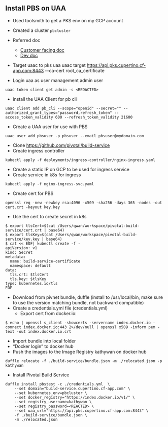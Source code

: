 ## Install PBS on UAA

- Used toolsmith to get a PKS env on my GCP account
- Created a cluster `pbcluster`

- Referred doc
    * [Customer facing doc](https://github.com/pivotal-cf/docs-build-service/blob/master/installing.md)
    * [Dev doc](https://github.com/pivotal/build-service/blob/master/installation_procedure.md)

- Target uaac to pks uaa
uaac target https://api.pks.cupertino.cf-app.com:8443 --ca-cert root_ca_certificate
- Login uaa as user management admin user
```
uaac token client get admin -s <REDACTED>
```
- install the UAA Client for pb cli
```
uaac client add pb_cli --scope="openid" --secret="" --authorized_grant_types="password,refresh_token" --access_token_validity 600 --refresh_token_validity 21600
```
- Create a UAA user for use with PBS
```
uaac user add pbsuser -p pbsuser --email pbsuser@mydomain.com
```
- Clone https://github.com/pivotal/build-service
- Create ingress controller 
```
kubectl apply -f deployments/ingress-controller/nginx-ingress.yaml
```
- Create a static IP on GCP to be used for ingress service
- Create service in k8s for ingress 
```
kubectl apply -f nginx-ingress-svc.yaml
```

- Create cert for PBS
```
openssl req -new -newkey rsa:4096 -x509 -sha256 -days 365 -nodes -out cert.crt -keyout key.key
```
- Use the cert to create secret in k8s
```
$ export tlsCert=$(cat /Users/qwan/workspace/pivotal-build-service/cert.crt | base64)
$ export tlsKey=$(cat /Users/qwan/workspace/pivotal-build-service/key.key | base64)
$ cat << EOF| kubectl create -f -
apiVersion: v1
kind: Secret
metadata:
  name: build-service-certificate
  namespace: default
data:
  tls.crt: $tlsCert
  tls.key: $tlsKey
type: kubernetes.io/tls
EOF
```

- Download from pivnet bundle, duffle (install to /usr/local/bin, make sure to use the version matching bundle, not backward compatible)
- Create a credentials.yml file (credentials.yml)
    * Export cert from docker.io:
```
$ echo | openssl s_client -showcerts -servername index.docker.io -connect index.docker.io:443 2>/dev/null | openssl x509 -inform pem -text -out index.docker.io.crt
```
- Import bundle into local folder
- “Docker login” to docker hub
- Push the images to the Image Registry kathywan on docker hub
```
duffle relocate -f ./build-service/bundle.json -m ./relocated.json -p kathywan
```
- Install Pivotal Build Service

```
duffle install pbstest -c ./credentials.yml  \
    --set domain="build-service.cupertino.cf-app.com" \
    --set kubernetes_env=pbcluster \
    --set docker_registry="https://index.docker.io/v1/" \
    --set registry_username=kathywan \
    --set registry_password=<REACTED> \
    --set uaa_url="https://api.pks.cupertino.cf-app.com:8443" \
    -f ./build-service/bundle.json \
    -m ./relocated.json
```
